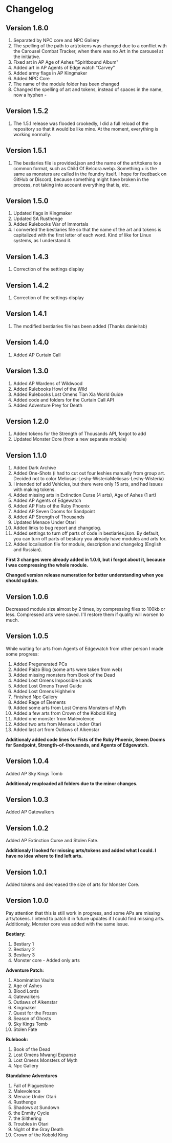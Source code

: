 # Changelog

## Version 1.6.0
1. Separated by NPC core and NPC Gallery
2. The spelling of the path to art/tokens was changed due to a conflict with the Carousel Combat Tracker, when there was no Art in the carousel at the initiative.
3. Fixed art in AP Age of Ashes "Spiritbound Album"
4. Added art in AP Agents of Edge watch "Carvey"
5. Added army flags in AP Kingmaker
6. Added NPC Core
7. The name of the module folder has been changed
8. Changed the spelling of art and tokens, instead of spaces in the name, now a hyphen -

## Version 1.5.2
1. The 1.5.1 release was flooded crookedly, I did a full reload of the repository so that it would be like mine. At the moment, everything is working normally.

## Version 1.5.1
1. The bestiaries file is provided.json and the name of the art/tokens to a common format, such as Child Of Belcora.webp. Something + is the same as monsters are called in the foundry itself. I hope for feedback on GitHub or Discord, because something might have broken in the process, not taking into account everything that is, etc.

## Version 1.5.0
1. Updated flags in Kingmaker
2. Updated SA Rusthenge
3. Added Rulebooks War of Immortals
4. I converted the bestiaries file so that the name of the art and tokens is capitalized with the first letter of each word. Kind of like for Linux systems, as I understand it.

## Version 1.4.3
1. Correction of the settings display

## Version 1.4.2
1. Correction of the settings display

## Version 1.4.1
1. The modified bestiaries file has been added (Thanks danielrab)

## Version 1.4.0
1. Added AP Curtain Call

## Version 1.3.0
1. Added AP Wardens of Wildwood
2. Added Rulebooks Howl of the Wild
3. Added Rulebooks Lost Omens Tian Xia World Guide
4. Added code and folders for the Curtain Call API
5. Added Adventure Prey for Death

## Version 1.2.0
1. Added tokens for the Strength of Thousands API, forgot to add
2. Updated Monster Core (from a new separate module)

## Version 1.1.0
1. Added Dark Archive
2. Added One-Shots (i had to cut out four leshies manually from group art. Decided not to color Meliosas-Leshy-WisteriaMeliosas-Leshy-Wisteria)
3. I intended tof add Vehicles, but there were only 15 arts, and had issues with making tokens.
4. Added missing arts in Extinction Curse (4 arts), Age of Ashes (1 art)
5. Added AP Agents of Edgewatch
6. Added AP Fists of the Ruby Phoenix
7. Added AP Seven Dooms for Sandpoint
8. Added AP Strength of Thousands
9. Updated Menace Under Otari
10. Added links to bug report and changelog.
11. Added settings to turn off parts of code in bestiaries.json. By default, you can turn off parts of bestiary you already have modules and arts for.
12. Added localisation file for module, description and changelog (English and Russian).

<b>First 3 changes were already added in 1.0.6, but i forgot about it, because I was compressing the whole module.</b>

<b>Changed version release numeration for better understanding when you should update.</b>

## Version 1.0.6
Decreased module size almost by 2 times, by compressing files to 100kb or less. Compressed arts were saved. I'll restore them if quality will worsen to much.

## Version 1.0.5
While waiting for arts from Agents of Edgewatch from other person I made some progress:

1. Added Pregenerated PCs
2. Added Paizo Blog (some arts were taken from web)
3. Added missing monsters from Book of the Dead
4. Added Lost Omens Impossible Lands
5. Added Lost Omens Travel Guide
6. Added Lost Omens Highhelm
7. Finished Npc Gallery
8. Added Rage of Elements
9. Added some arts from Lost Omens Monsters of Myth
10. Added a few arts from Crown of the Kobold King
11. Added one monster from Malevolence
12. Added two arts from Menace Under Otari
13. Added last art from Outlaws of Alkenstar

<b>Additionaly added code lines for Fists of the Ruby Phoenix, Seven Dooms for Sandpoint, Strength-of-thousands, and Agents of Edgewatch.</b>

## Version 1.0.4
Added AP Sky Kings Tomb

<b>Additionaly reuploaded all folders due to the minor changes.</b>

## Version 1.0.3
Added AP Gatewalkers

## Version 1.0.2
Added AP Extinction Curse and Stolen Fate.

<b>Additionaly I looked for missing arts/tokens and added what I could. I have no idea where to find left arts.</b>

## Version 1.0.1
Added tokens and decreased the size of arts for Monster Core.

## Version 1.0.0
Pay attention that this is still work in progress, and some APs are missing arts/tokens. I intend to patch it in future updates if I could find missing arts. Additionaly, Monster core was added with the same issue.

<b>Bestiary:</b>

1. Bestiary 1
2. Bestiary 2
3. Bestiary 3
4. Monster core - Added only arts

<b>Adventure Patch:</b>

1. Abomination Vaults
2. Age of Ashes
3. Blood Lords
4. Gatewalkers
5. Outlaws of Alkenstar
6. Kingmaker
7. Quest for the Frozen
8. Season of Ghosts
9. Sky Kings Tomb
10. Stolen Fate

<b>Rulebook:</b>

1. Book of the Dead
2. Lost Omens Mwangi Expanse
3. Lost Omens Monsters of Myth
4. Npc Gallery

<b>Standalone Adventures</b>

1. Fall of Plaguestone
2. Malevolence
3. Menace Under Otari
4. Rusthenge
5. Shadows at Sundown
6. the Enmity Cycle
7. the Slithering
8. Troubles in Otari
9. Night of the Gray Death
10. Crown of the Kobold King
